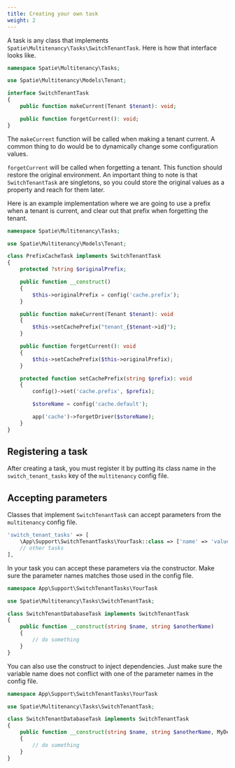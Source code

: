 ```yaml
---
title: Creating your own task
weight: 2
---
```


A task is any class that implements `Spatie\Multitenancy\Tasks\SwitchTenantTask`. Here is how that interface looks like.

```php
namespace Spatie\Multitenancy\Tasks;

use Spatie\Multitenancy\Models\Tenant;

interface SwitchTenantTask
{
    public function makeCurrent(Tenant $tenant): void;

    public function forgetCurrent(): void;
}
```

The `makeCurrent` function will be called when making a tenant current. A common thing to do would be to dynamically change some configuration values.

`forgetCurrent` will be called when forgetting a tenant. This function should restore the original environment. An important thing to note is that `SwitchTenantTask` are singletons, so you could store the original values as a property and reach for them later.

Here is an example implementation where we are going to use a prefix when a tenant is current, and clear out that prefix when forgetting the tenant.

```php
namespace Spatie\Multitenancy\Tasks;

use Spatie\Multitenancy\Models\Tenant;

class PrefixCacheTask implements SwitchTenantTask
{
    protected ?string $originalPrefix;

    public function __construct()
    {
        $this->originalPrefix = config('cache.prefix');
    }

    public function makeCurrent(Tenant $tenant): void
    {
        $this->setCachePrefix("tenant_{$tenant->id}");
    }

    public function forgetCurrent(): void
    {
        $this->setCachePrefix($this->originalPrefix);
    }

    protected function setCachePrefix(string $prefix): void
    {
        config()->set('cache.prefix', $prefix);

        $storeName = config('cache.default');

        app('cache')->forgetDriver($storeName);
    }
}
```

## Registering a task

After creating a task, you must register it by putting its class name in the `switch_tenant_tasks` key of the `multitenancy` config file.

## Accepting parameters

Classes that implement `SwitchTenantTask` can accept parameters from the `multitenancy` config file.

```php
'switch_tenant_tasks' => [
    \App\Support\SwitchTenantTasks\YourTask::class => ['name' => 'value', 'anotherName' => 'value'],
    // other tasks
],
```

In your task you can accept these parameters via the constructor. Make sure the parameter names matches those used in the config file.

```php
namespace App\Support\SwitchTenantTasks\YourTask

use Spatie\Multitenancy\Tasks\SwitchTenantTask;

class SwitchTenantDatabaseTask implements SwitchTenantTask
{
    public function __construct(string $name, string $anotherName)
    { 
        // do something
    }
}
```

You can also use the construct to inject dependencies. Just make sure the variable name does not conflict with one of the parameter names in the config file.

```php
namespace App\Support\SwitchTenantTasks\YourTask

use Spatie\Multitenancy\Tasks\SwitchTenantTask;

class SwitchTenantDatabaseTask implements SwitchTenantTask
{
    public function __construct(string $name, string $anotherName, MyDepencency $myDependency)
    { 
        // do something
    }
}
```
